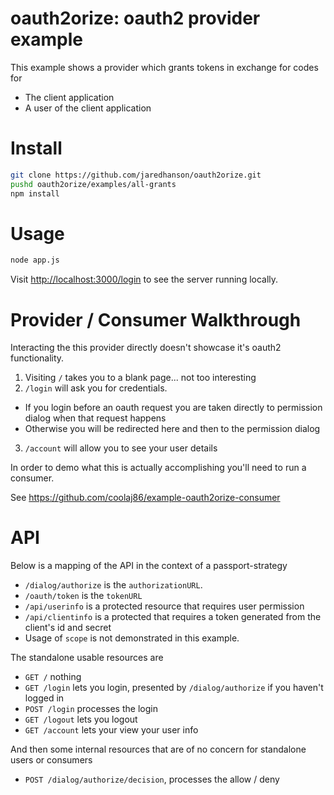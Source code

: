 oauth2orize: oauth2 provider example
===

This example shows a provider which grants tokens in exchange for codes for

  * The client application
  * A user of the client application

Install
===

```bash
git clone https://github.com/jaredhanson/oauth2orize.git
pushd oauth2orize/examples/all-grants
npm install
```

Usage
===

```bash
node app.js
```

Visit <http://localhost:3000/login> to see the server running locally.

Provider / Consumer Walkthrough
===

Interacting the this provider directly doesn't showcase it's oauth2 functionality.

1. Visiting `/` takes you to a blank page... not too interesting
2. `/login` will ask you for credentials.
  * If you login before an oauth request you are taken directly to permission dialog when that request happens
  * Otherwise you will be redirected here and then to the permission dialog
3. `/account` will allow you to see your user details

In order to demo what this is actually accomplishing you'll need to run a consumer.

See <https://github.com/coolaj86/example-oauth2orize-consumer>

API
===

Below is a mapping of the API in the context of a passport-strategy

* `/dialog/authorize` is the `authorizationURL`.
* `/oauth/token` is the `tokenURL`
* `/api/userinfo` is a protected resource that requires user permission
* `/api/clientinfo` is a protected that requires a token generated from the client's id and secret
* Usage of `scope` is not demonstrated in this example.

The standalone usable resources are

* `GET /` nothing
* `GET /login` lets you login, presented by `/dialog/authorize` if you haven't logged in
* `POST /login` processes the login
* `GET /logout` lets you logout
* `GET /account` lets your view your user info

And then some internal resources that are of no concern for standalone users or consumers

* `POST /dialog/authorize/decision`, processes the allow / deny
